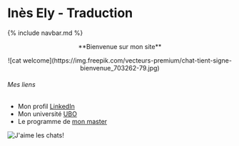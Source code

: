 # Inès Ely - Traduction

{% include navbar.md %}
<br>

<p style="text-align:center">
  **Bienvenue sur mon site**
</p>

<div align="center">
  ![cat welcome](https://img.freepik.com/vecteurs-premium/chat-tient-signe-bienvenue_703262-79.jpg)
</div> 

###### Mes liens
* Mon profil [LinkedIn](https://www.linkedin.com/in/inès-ely-5323132b1/)
* Mon université [UBO](https://www.univ-brest.fr/fr)
* Le programme de [mon master](https://formations.univ-brest.fr/fr/index/arts-lettres-langues-ALL/master-XB/master-mention-traduction-et-interpretation-IOMOTB9T/parcours-redaction-traduction-IOMP2P9W.html)

![J'aime les chats!](https://teeturtle.com/cdn/shop/files/I-Love-Cats_800x800_SEPS.jpg?v=1703409041)
